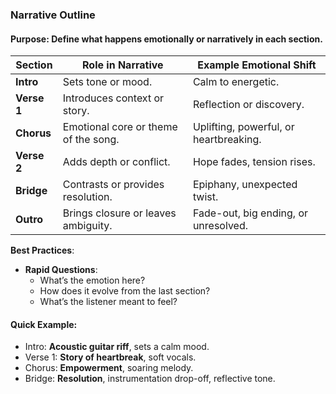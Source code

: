 ### **Narrative Outline**

#### **Purpose**: Define what happens emotionally or narratively in each section.

|Section|Role in Narrative|Example Emotional Shift|
|---|---|---|
|**Intro**|Sets tone or mood.|Calm to energetic.|
|**Verse 1**|Introduces context or story.|Reflection or discovery.|
|**Chorus**|Emotional core or theme of the song.|Uplifting, powerful, or heartbreaking.|
|**Verse 2**|Adds depth or conflict.|Hope fades, tension rises.|
|**Bridge**|Contrasts or provides resolution.|Epiphany, unexpected twist.|
|**Outro**|Brings closure or leaves ambiguity.|Fade-out, big ending, or unresolved.|

**Best Practices**:

- **Rapid Questions**:
    - What’s the emotion here?
    - How does it evolve from the last section?
    - What’s the listener meant to feel?

#### Quick Example:

- Intro: **Acoustic guitar riff**, sets a calm mood.
- Verse 1: **Story of heartbreak**, soft vocals.
- Chorus: **Empowerment**, soaring melody.
- Bridge: **Resolution**, instrumentation drop-off, reflective tone.
